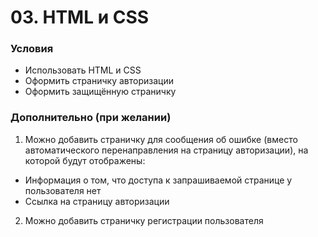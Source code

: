 # 03. HTML и CSS

### Условия

- Использовать HTML и CSS
- Оформить страничку авторизации
- Оформить защищённую страничку

### Дополнительно (при желании)

1. Можно добавить страничку для сообщения об ошибке (вместо автоматического перенаправления на страницу авторизации), на которой будут отображены:

  - Информация о том, что доступа к запрашиваемой странице у пользователя нет
  - Ссылка на страницу авторизации

2. Можно добавить страничку регистрации пользователя
